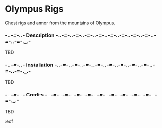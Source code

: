 # Olympus Rigs
Chest rigs and armor from the mountains of Olympus.


### -._.-=-._.- Description -._.-=-._.-=-._.-=-._.-=-._.-=-._.-=-._.-=-._.-=-._.-=-._.-=-._.-
TBD


### -._.-=-._.- Installation -._.-=-._.-=-._.-=-._.-=-._.-=-._.-=-._.-=-._.-=-._.-=-._.-=-._.-
TBD


### -._.-=-._.- Credits -._.-=-._.-=-._.-=-._.-=-._.-=-._.-=-._.-=-._.-=-._.-=-._.-=-._.-
TBD


:eof

